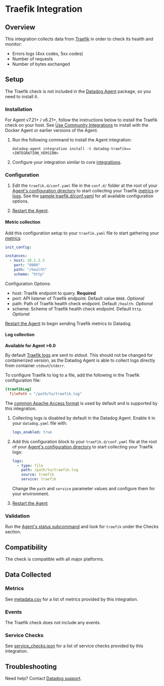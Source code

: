 # Traefik Integration

## Overview

This integration collects data from [Traefik][1] in order to check its health and monitor:

- Errors logs (4xx codes, 5xx codes)
- Number of requests
- Number of bytes exchanged

## Setup

The Traefik check is not included in the [Datadog Agent][2] package, so you need to install it.

### Installation

For Agent v7.21+ / v6.21+, follow the instructions below to install the Traefik check on your host. See [Use Community Integrations][3] to install with the Docker Agent or earlier versions of the Agent.

1. Run the following command to install the Agent integration:

   ```shell
   datadog-agent integration install -t datadog-traefik==<INTEGRATION_VERSION>
   ```

2. Configure your integration similar to core [integrations][4].

### Configuration

1. Edit the `traefik.d/conf.yaml` file in the `conf.d/` folder at the root of your [Agent's configuration directory][7] to start collecting your Traefik [metrics](#metric-collection) or [logs](#log-collection). See the [sample traefik.d/conf.yaml][8] for all available configuration options.

2. [Restart the Agent][9].

#### Metric collection

Add this configuration setup to your `traefik.yaml` file to start gathering your [metrics][10]:

```yaml
init_config:

instances:
  - host: 10.1.2.3
    port: "8080"
    path: "/health"
    scheme: "http"
```

Configuration Options:

- host: Traefik endpoint to query. **Required**
- port: API listener of Traefik endpoint. Default value `8080`. _Optional_
- path: Path of Traefik health check endpoint. Default `/health`. _Optional_
- scheme: Scheme of Traefik health check endpoint. Default `http`. _Optional_

[Restart the Agent][9] to begin sending Traefik metrics to Datadog.

#### Log collection

**Available for Agent >6.0**

By default [Traefik logs][11] are sent to stdout. This should not be changed for containerized version, as the Datadog Agent is able to collect logs directly from container `stdout`/`stderr`.

To configure Traefik to log to a file, add the following in the Traefik configuration file:

```conf
[traefikLog]
  filePath = "/path/to/traefik.log"
```

The [common Apache Access format][12] is used by default and is supported by this integration.

1. Collecting logs is disabled by default in the Datadog Agent. Enable it in your `datadog.yaml` file with:

   ```yaml
   logs_enabled: true
   ```

2. Add this configuration block to your `traefik.d/conf.yaml` file at the root of your [Agent's configuration directory][7] to start collecting your Traefik logs:

    ```yaml
    logs:
      - type: file
        path: /path/to/traefik.log
        source: traefik
        service: traefik
    ```

      Change the `path` and `service` parameter values and configure them for your environment.

3. [Restart the Agent][9]

### Validation

Run the [Agent's status subcommand][13] and look for `traefik` under the Checks section.

## Compatibility

The check is compatible with all major platforms.

## Data Collected

### Metrics

See [metadata.csv][10] for a list of metrics provided by this integration.

### Events

The Traefik check does not include any events.

### Service Checks

See [service_checks.json][14] for a list of service checks provided by this integration.

## Troubleshooting

Need help? Contact [Datadog support][15].


[1]: https://traefik.io
[2]: https://app.datadoghq.com/account/settings#agent
[3]: https://docs.datadoghq.com/agent/guide/use-community-integrations/
[4]: https://docs.datadoghq.com/getting_started/integrations/
[7]: https://docs.datadoghq.com/agent/faq/agent-configuration-files/#agent-configuration-directory
[8]: https://github.com/DataDog/integrations-extras/blob/master/traefik/datadog_checks/traefik/data/conf.yaml.example
[9]: https://docs.datadoghq.com/agent/faq/agent-commands/#start-stop-restart-the-agent
[10]: https://github.com/DataDog/integrations-extras/blob/master/traefik/metadata.csv
[11]: https://docs.traefik.io/configuration/logs/#traefik-logs
[12]: https://docs.traefik.io/configuration/logs/#clf-common-log-format
[13]: https://docs.datadoghq.com/agent/guide/agent-commands/#service-status
[14]: https://github.com/DataDog/integrations-extras/blob/master/traefik/assets/service_checks.json
[15]: https://docs.datadoghq.com/help
